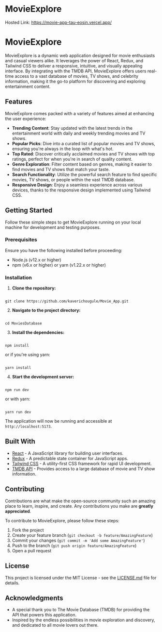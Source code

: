 # MovieExplore

Hosted Link: https://movie-app-tau-eosin.vercel.app/

# MovieExplore

MovieExplore is a dynamic web application designed for movie enthusiasts and casual viewers alike. It leverages the power of React, Redux, and Tailwind CSS to deliver a responsive, intuitive, and visually appealing interface. By integrating with the TMDB API, MovieExplore offers users real-time access to a vast database of movies, TV shows, and celebrity information, making it the go-to platform for discovering and exploring entertainment content.

## Features

MovieExplore comes packed with a variety of features aimed at enhancing the user experience:

- **Trending Content**: Stay updated with the latest trends in the entertainment world with daily and weekly trending movies and TV shows.
- **Popular Picks**: Dive into a curated list of popular movies and TV shows, ensuring you're always in the loop with what's hot.
- **Top Rated**: Discover critically acclaimed movies and TV shows with top ratings, perfect for when you're in search of quality content.
- **Genre Exploration**: Filter content based on genres, making it easier to find movies and TV shows that match your taste.
- **Search Functionality**: Utilize the powerful search feature to find specific movies, TV shows, or people within the vast TMDB database.
- **Responsive Design**: Enjoy a seamless experience across various devices, thanks to the responsive design implemented using Tailwind CSS.

## Getting Started

Follow these simple steps to get MovieExplore running on your local machine for development and testing purposes.

### Prerequisites

Ensure you have the following installed before proceeding:
- Node.js (v12.x or higher)
- npm (v6.x or higher) or yarn (v1.22.x or higher)

### Installation

1. **Clone the repository:**


 ```
 
git clone https://github.com/kaverichougule/Movie_App.git

 ```

2. **Navigate to the project directory:**


```

cd MoviesDatabase

```

3. **Install the dependencies:**


```

npm install

```

or if you're using yarn:

```

yarn install

```

4. **Start the development server:**


```

npm run dev

```

or with yarn:


 ```
 
yarn run dev

 ```


The application will now be running and accessible at `http://localhost:5173`.

## Built With

- [React](https://reactjs.org/) - A JavaScript library for building user interfaces.
- [Redux](https://redux.js.org/) - A predictable state container for JavaScript apps.
- [Tailwind CSS](https://tailwindcss.com/) - A utility-first CSS framework for rapid UI development.
- [TMDB API](https://www.themoviedb.org/documentation/api) - Provides access to a large database of movie and TV show information.

## Contributing

Contributions are what make the open-source community such an amazing place to learn, inspire, and create. Any contributions you make are **greatly appreciated**.

To contribute to MovieExplore, please follow these steps:

1. Fork the project
2. Create your feature branch (`git checkout -b feature/AmazingFeature`)
3. Commit your changes (`git commit -m 'Add some AmazingFeature'`)
4. Push to the branch (`git push origin feature/AmazingFeature`)
5. Open a pull request

## License

This project is licensed under the MIT License - see the [LICENSE.md](LICENSE.md) file for details.

## Acknowledgments

- A special thank you to The Movie Database (TMDB) for providing the API that powers this application.
- Inspired by the endless possibilities in movie exploration and discovery, and dedicated to all movie lovers out there.